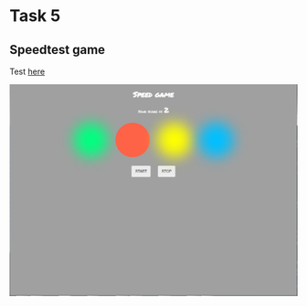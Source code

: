 # Task 5
## Speedtest game 
Test [here](https://react-sandbox-app.herokuapp.com/)

![Image description](./public/app.JPG)